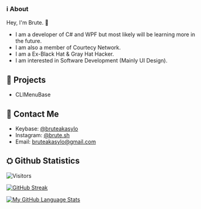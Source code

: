 ### ℹ️ About 

Hey, I'm Brute. 👋

- I am a developer of C# and WPF but most likely will be learning more in the future.
- I am also a member of Courtecy Network.
- I am a Ex-Black Hat & Gray Hat Hacker.
- I am interested in Software Development (Mainly UI Design).

## 🔭 Projects

- CLIMenuBase

## 🤝 Contact Me

- Keybase: [@bruteakasylo](https://keybase.io/bruteakasylo)
- Instagram: [@brute.sh](https://www.instagram.com/brute.sh/)
- Email: bruteakasylo@gmail.com


## ⛭ Github Statistics
![Visitors](https://komarev.com/ghpvc/?username=bruteakasylo&color=blue)

[![GitHub Streak ](http://github-readme-streak-stats.herokuapp.com?user=bruteakasylo&theme=tokyonight&hide_border=true)](https://git.io/streak-stats)

[![My GitHub Language Stats](https://github-readme-stats.vercel.app/api/top-langs/?username=bruteakasylo&langs_count=5&theme=tokyonight&hide_border=true)]()
